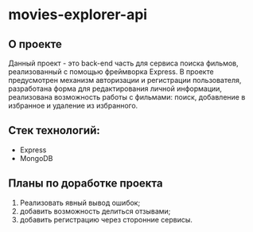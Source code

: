 # movies-explorer-api

## О проекте
Данный проект - это back-end часть для сервиса поиска фильмов, реализованный с помощью фреймворка Express. В проекте предусмотрен механизм авторизации и регистрации пользователя, разработана форма для редактирования личной информации, реализована возможность работы с фильмами: поиск, добавление в избранное и удаление из избранного.

## Стек технологий:
- Express
- MongoDB

## Планы по доработке проекта 
1. Реализовать явный вывод ошибок;
2. добавить возможность делиться отзывами;
3. добавить регистрацию через сторонние сервисы.
